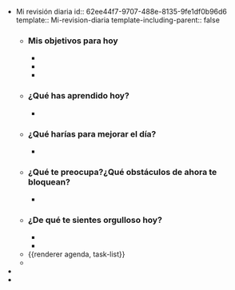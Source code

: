 - Mi revisión diaria
  id:: 62ee44f7-9707-488e-8135-9fe1df0b96d6
  template:: Mi-revision-diaria
  template-including-parent:: false
	- ### Mis objetivos para hoy
		-
		-
		-
	- ### ¿Qué has aprendido hoy?
		-
	- ### ¿Qué harías para mejorar el día?
		-
	- ### ¿Qué te preocupa?¿Qué obstáculos de ahora te bloquean?
		-
	- ### ¿De qué te sientes orgulloso hoy?
		-
		-
	- {{renderer agenda, task-list}}
	-
-
-